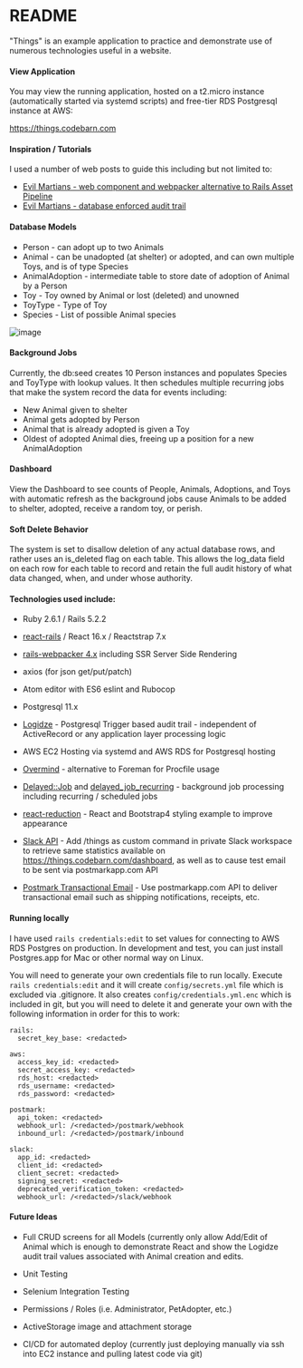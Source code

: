 # README

"Things" is an example application to practice and demonstrate use of numerous technologies useful in a website.  

#### View Application
You may view the running application, hosted on a t2.micro instance (automatically started via systemd scripts) and free-tier RDS Postgresql instance at AWS:

https://things.codebarn.com

#### Inspiration / Tutorials

I used a number of web posts to guide this including but not limited to:

* [Evil Martians - web component and webpacker alternative to Rails Asset Pipeline](https://evilmartians.com/chronicles/evil-front-part-1)
* [Evil Martians - database enforced audit trail](https://evilmartians.com/chronicles/introducing-logidze)

#### Database Models
  * Person - can adopt up to two Animals
  * Animal - can be unadopted (at shelter) or adopted, and can own multiple Toys, and is of type Species
  * AnimalAdoption - intermediate table to store date of adoption of Animal by a Person
  * Toy - Toy owned by Animal or lost (deleted) and unowned
  * ToyType - Type of Toy
  * Species - List of possible Animal species

![image](https://user-images.githubusercontent.com/953248/43428501-2ce873ca-9424-11e8-94e9-e379c073f8c4.png)

#### Background Jobs
Currently, the db:seed creates 10 Person instances and populates Species and ToyType with lookup values.  It then schedules multiple recurring jobs that make the system record the data for events including:
  * New Animal given to shelter
  * Animal gets adopted by Person
  * Animal that is already adopted is given a Toy
  * Oldest of adopted Animal dies, freeing up a position for a new AnimalAdoption

#### Dashboard
View the Dashboard to see counts of People, Animals, Adoptions, and Toys with automatic refresh as the background jobs cause Animals to be added to shelter, adopted, receive a random toy, or perish. 

#### Soft Delete Behavior
The system is set to disallow deletion of any actual database rows, and rather uses an is_deleted flag on each table.  This allows the log_data field on each row for each table to record and retain the full audit history of what data changed, when, and under whose authority.

#### Technologies used include:

* Ruby 2.6.1 / Rails 5.2.2

* [react-rails](https://github.com/reactjs/react-rails) / React 16.x / Reactstrap 7.x

* [rails-webpacker 4.x](https://github.com/rails/webpacker.git) including SSR Server Side Rendering

* axios (for json get/put/patch)

* Atom editor with ES6 eslint and Rubocop

* Postgresql 11.x

* [Logidze](https://github.com/palkan/logidze) - Postgresql Trigger based audit trail - independent of ActiveRecord or any application layer processing logic

* AWS EC2 Hosting via systemd and AWS RDS for Postgresql hosting

* [Overmind](https://github.com/DarthSim/overmind) - alternative to Foreman for Procfile usage

* [Delayed::Job](https://github.com/collectiveidea/delayed_job) and [delayed_job_recurring](https://github.com/amitree/delayed_job_recurring) - background job processing including recurring / scheduled jobs

* [react-reduction](https://github.com/reduction-admin/react-reduction) - React and Bootstrap4 styling example to improve appearance

* [Slack API](https://api.slack.com/#read_the_docs) - Add /things as custom command in private Slack workspace to retrieve same statistics available on https://things.codebarn.com/dashboard, as well as to cause test email to be sent via postmarkapp.com API

* [Postmark Transactional Email](https://postmarkapp.com/developer) - Use postmarkapp.com API to deliver transactional email such as shipping notifications, receipts, etc.

#### Running locally

I have used `rails credentials:edit` to set values for connecting to AWS RDS Postgres on production.  In development and test, you can just install Postgres.app for Mac or other normal way on Linux.  

You will need to generate your own credentials file to run locally.  Execute `rails credentials:edit` and it will create `config/secrets.yml` file which is excluded via .gitignore.  It also creates `config/credentials.yml.enc` which is included in git, but you will need to delete it and generate your own with the following information in order for this to work:

```
rails:
  secret_key_base: <redacted>

aws:
  access_key_id: <redacted>
  secret_access_key: <redacted>
  rds_host: <redacted>
  rds_username: <redacted>
  rds_password: <redacted>

postmark:
  api_token: <redacted>
  webhook_url: /<redacted>/postmark/webhook
  inbound_url: /<redacted>/postmark/inbound

slack:
  app_id: <redacted>
  client_id: <redacted>
  client_secret: <redacted>
  signing_secret: <redacted>
  deprecated_verification_token: <redacted>
  webhook_url: /<redacted>/slack/webhook
```

#### Future Ideas

* Full CRUD screens for all Models (currently only allow Add/Edit of Animal which is enough to demonstrate React and show the Logidze audit trail values associated with Animal creation and edits.

* Unit Testing

* Selenium Integration Testing

* Permissions / Roles (i.e. Administrator, PetAdopter, etc.)

* ActiveStorage image and attachment storage

* CI/CD for automated deploy (currently just deploying manually via ssh into EC2 instance and pulling latest code via git)
